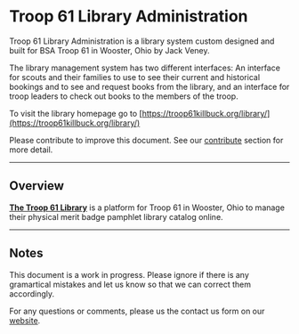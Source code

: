 # Troop 61 Library Administration

Troop 61 Library Administration is a library system custom designed and built for BSA Troop 61 in Wooster, Ohio by Jack Veney. 

The library management system has two different interfaces: 
  An interface for scouts and their families to use to see their current and historical bookings and to see and request books from the library, and an interface for troop leaders to check out books to the members of the troop.
 
To visit the library homepage go to [https://troop61killbuck.org/library/](https://troop61killbuck.org/library/)

Please contribute to improve this document. See our [contribute](contribute.md) section for more detail.

---

## Overview

**[The Troop 61 Library](https://librarika.com)** is a platform for Troop 61 in Wooster, Ohio to manage their physical 
merit badge pamphlet library catalog online.

--- 

## Notes

This document is a work in progress. Please ignore if there is any gramartical mistakes and let us 
know so that we can correct them accordingly.


For any questions or comments, please us the contact us form on our [website](https://troop61killbuck.org/library/contact-us.php).
